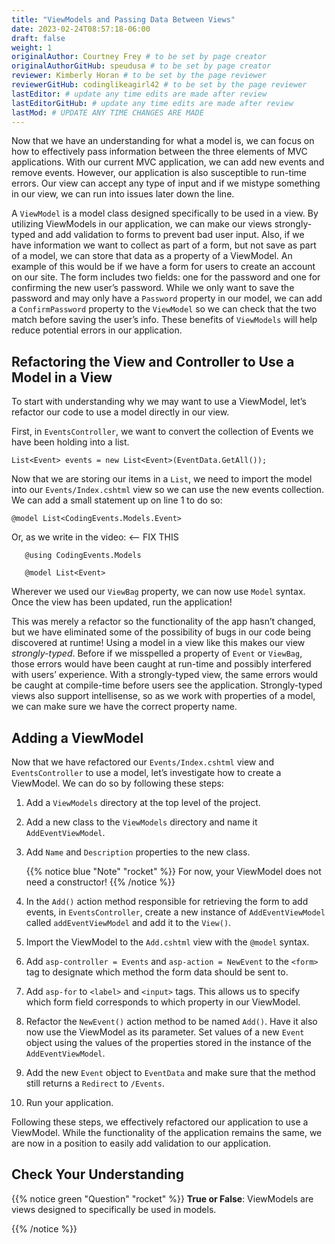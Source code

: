```yaml
---
title: "ViewModels and Passing Data Between Views"
date: 2023-02-24T08:57:18-06:00
draft: false
weight: 1
originalAuthor: Courtney Frey # to be set by page creator
originalAuthorGitHub: speudusa # to be set by page creator
reviewer: Kimberly Horan # to be set by the page reviewer
reviewerGitHub: codinglikeagirl42 # to be set by the page reviewer
lastEditor: # update any time edits are made after review
lastEditorGitHub: # update any time edits are made after review
lastMod: # UPDATE ANY TIME CHANGES ARE MADE
---
```


Now that we have an understanding for what a model is, we can focus on how to effectively pass information between the three elements of MVC applications. With our current MVC application, we can add new events and remove events. However, our application is also susceptible to run-time errors. Our view can accept any type of input and if we mistype something in our view, we can run into issues later down the line.

A `ViewModel` is a model class designed specifically to be used in a view. By utilizing ViewModels in our application, we can make our views strongly-typed and add validation to forms to prevent bad user input. Also, if we have information we want to collect as part of a form, but not save as part of a model, we can store that data as a property of a ViewModel. An example of this would be if we have a form for users to create an account on our site. The form includes two fields: one for the password and one for confirming the new user’s password. While we only want to save the password and may only have a `Password` property in our model, we can add a `ConfirmPassword` property to the `ViewModel` so we can check that the two match before saving the user’s info. These benefits of `ViewModels` will help reduce potential errors in our application.

## Refactoring the View and Controller to Use a Model in a View

To start with understanding why we may want to use a ViewModel, let’s refactor our code to use a model directly in our view.

First, in `EventsController`, we want to convert the collection of Events we have been holding into a list.

```csharp{linenos=table,hl_lines=[],linenostart=19}
List<Event> events = new List<Event>(EventData.GetAll());
```

Now that we are storing our items in a `List`, we need to import the model into our `Events/Index.cshtml` view so we can use the new events collection. We can add a small statement up on line 1 to do so:

```csharp{linenos=table,hl_lines=[],linenostart=1}
@model List<CodingEvents.Models.Event>
```
<!-- TODO: Need to consolidate or remove this.  Adjust "in the video" references -->
Or, as we write in the video: <-- FIX THIS

```csharp{linenos=table,hl_lines=[],linenostart=1}
   @using CodingEvents.Models

   @model List<Event>
```

Wherever we used our `ViewBag` property, we can now use `Model` syntax. Once the view has been updated, run the application!

This was merely a refactor so the functionality of the app hasn’t changed, but we have eliminated some of the possibility of bugs in our code being discovered at runtime! Using a model in a view like this makes our view _strongly-typed_. Before if we misspelled a property of `Event` or `ViewBag`, those errors would have been caught at run-time and possibly interfered with users’ experience. With a strongly-typed view, the same errors would be caught at compile-time before users see the application. Strongly-typed views also support intellisense, so as we work with properties of a model, we can make sure we have the correct property name.

## Adding a ViewModel

Now that we have refactored our `Events/Index.cshtml` view and `EventsController` to use a model, let’s investigate how to create a ViewModel. We can do so by following these steps:

1. Add a `ViewModels` directory at the top level of the project.

1. Add a new class to the `ViewModels` directory and name it `AddEventViewModel`.

1. Add `Name` and `Description` properties to the new class.


   {{% notice blue "Note" "rocket" %}} 
   For now, your ViewModel does not need a constructor!
   {{% /notice %}}

1. In the `Add()` action method responsible for retrieving the form to add events, in `EventsController`, create a new instance of `AddEventViewModel` called `addEventViewModel` and add it to the `View()`.

1. Import the ViewModel to the `Add.cshtml` view with the `@model` syntax.

1. Add `asp-controller = Events` and `asp-action = NewEvent` to the `<form>` tag to designate which method the form data should be sent to.

1. Add `asp-for` to `<label>` and `<input>` tags. This allows us to specify which form field corresponds to which property in our ViewModel.

1. Refactor the `NewEvent()` action method to be named `Add()`. Have it also now use the ViewModel as its parameter. Set values of a new `Event` object using the values of the properties stored in the instance of the `AddEventViewModel`.

1. Add the new `Event` object to `EventData` and make sure that the method still returns a `Redirect` to `/Events`.

1. Run your application.

Following these steps, we effectively refactored our application to use a ViewModel. While the functionality of the application remains the same, we are now in a position to easily add validation to our application.


## Check Your Understanding
{{% notice green  "Question" "rocket" %}} 
**True or False**: ViewModels are views designed to specifically be used in models.

<!-- ans: False, ViewModels are models designed to be used in views! -->
{{% /notice %}}
